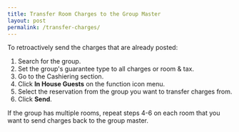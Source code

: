```yaml
---
title: Transfer Room Charges to the Group Master
layout: post
permalink: /transfer-charges/
---
```


To retroactively send the charges that are already posted:

1. Search for the group.
2. Set the group's guarantee type to all charges or room & tax.
3. Go to the Cashiering section.
4. Click **In House Guests** on the function icon menu.
5. Select the reservation from the group you want to transfer charges from.
6. Click **Send**.

If the group has multiple rooms, repeat steps 4-6 on each room that you want to send charges
back to the group master. 
